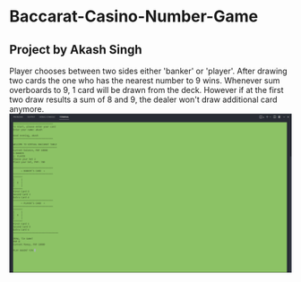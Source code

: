 # Baccarat-Casino-Number-Game
## Project by Akash Singh
 Player chooses between two sides either 'banker' or 'player'. After drawing two cards the one who has the nearest number to 9 wins.
 Whenever sum overboards to 9, 1 card will be drawn from the deck. However if at the first two draw results a sum of 8 and 9, the dealer won't draw additional card       
 anymore.
![My Image](game.png)
